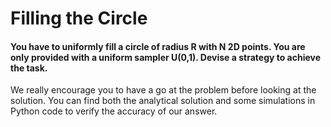 # Filling the Circle

#### You have to uniformly fill a circle of radius R with N 2D points. You are only provided with a uniform sampler U(0,1). Devise a strategy to achieve the task.

We really encourage you to have a go at the problem before looking at the solution. You can find both the analytical solution and some simulations in Python code to verify the accuracy of our answer.
